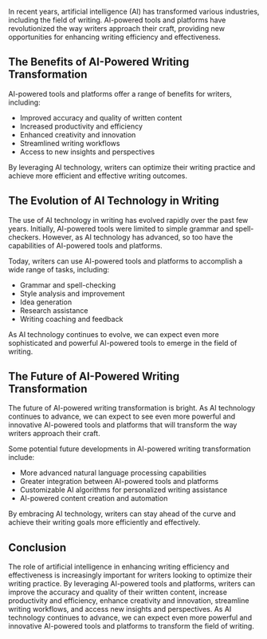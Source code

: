 
In recent years, artificial intelligence (AI) has transformed various industries, including the field of writing. AI-powered tools and platforms have revolutionized the way writers approach their craft, providing new opportunities for enhancing writing efficiency and effectiveness.

The Benefits of AI-Powered Writing Transformation
-------------------------------------------------

AI-powered tools and platforms offer a range of benefits for writers, including:

* Improved accuracy and quality of written content
* Increased productivity and efficiency
* Enhanced creativity and innovation
* Streamlined writing workflows
* Access to new insights and perspectives

By leveraging AI technology, writers can optimize their writing practice and achieve more efficient and effective writing outcomes.

The Evolution of AI Technology in Writing
-----------------------------------------

The use of AI technology in writing has evolved rapidly over the past few years. Initially, AI-powered tools were limited to simple grammar and spell-checkers. However, as AI technology has advanced, so too have the capabilities of AI-powered tools and platforms.

Today, writers can use AI-powered tools and platforms to accomplish a wide range of tasks, including:

* Grammar and spell-checking
* Style analysis and improvement
* Idea generation
* Research assistance
* Writing coaching and feedback

As AI technology continues to evolve, we can expect even more sophisticated and powerful AI-powered tools to emerge in the field of writing.

The Future of AI-Powered Writing Transformation
-----------------------------------------------

The future of AI-powered writing transformation is bright. As AI technology continues to advance, we can expect to see even more powerful and innovative AI-powered tools and platforms that will transform the way writers approach their craft.

Some potential future developments in AI-powered writing transformation include:

* More advanced natural language processing capabilities
* Greater integration between AI-powered tools and platforms
* Customizable AI algorithms for personalized writing assistance
* AI-powered content creation and automation

By embracing AI technology, writers can stay ahead of the curve and achieve their writing goals more efficiently and effectively.

Conclusion
----------

The role of artificial intelligence in enhancing writing efficiency and effectiveness is increasingly important for writers looking to optimize their writing practice. By leveraging AI-powered tools and platforms, writers can improve the accuracy and quality of their written content, increase productivity and efficiency, enhance creativity and innovation, streamline writing workflows, and access new insights and perspectives. As AI technology continues to advance, we can expect even more powerful and innovative AI-powered tools and platforms to transform the field of writing.
